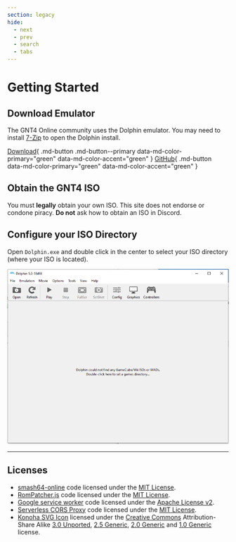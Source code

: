 ```yaml
---
section: legacy
hide:
  - next
  - prev
  - search
  - tabs
---
```


# Getting Started

## Download Emulator

The GNT4 Online community uses the Dolphin emulator. You may need to install
[7-Zip](https://www.7-zip.org/) to open the Dolphin install.

[Download](https://dolphin-emu.org/download/){ .md-button .md-button--primary data-md-color-primary="green" data-md-color-accent="green" }
[GitHub](https://github.com/dolphin-emu/dolphin){ .md-button data-md-color-primary="green" data-md-color-accent="green" }

## Obtain the GNT4 ISO

You must **legally** obtain your own ISO. This site does not endorse or condone piracy. **Do not** ask how to obtain an ISO in Discord.

## Configure your ISO Directory

Open `Dolphin.exe` and double click in the center to select your ISO directory
(where your ISO is located).

![rom directory selection](/assets/images/rom_directory.png)

---

## Licenses

- [smash64-online](https://github.com/smash64-dev/smash64-online) code licensed under the [MIT License](https://github.com/smash64-dev/smash64-online/blob/main/LICENSE).
- [RomPatcher.js](https://github.com/marcrobledo/RomPatcher.js/) code licensed under the [MIT License](https://github.com/marcrobledo/RomPatcher.js/blob/master/LICENSE).
- [Google service worker](https://github.com/GoogleChrome/samples/blob/gh-pages/service-worker/basic/service-worker.js) code licensed under the
[Apache License v2](https://github.com/GoogleChrome/samples/blob/gh-pages/LICENSE).
- [Serverless CORS Proxy](https://github.com/smash64-dev/serverless-tools/tree/main/cors-proxy) code licensed under the
[MIT License](https://github.com/smash64-dev/serverless-tools/blob/main/LICENSE).
- [Konoha SVG Icon](https://commons.wikimedia.org/wiki/File:Simbolo_konoha.svg) licensed under the
[Creative Commons](https://en.wikipedia.org/wiki/Creative_Commons) Attribution-Share Alike
[3.0 Unported](https://creativecommons.org/licenses/by-sa/3.0/deed.en),
[2.5 Generic](https://creativecommons.org/licenses/by-sa/2.5/deed.en),
[2.0 Generic](https://creativecommons.org/licenses/by-sa/2.0/deed.en) and
[1.0 Generic](https://creativecommons.org/licenses/by-sa/1.0/deed.en) license.
